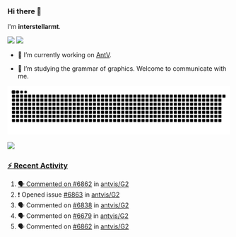 ### Hi there 👋

I'm **interstellarmt**.

[![](https://img.shields.io/endpoint?url=https://awards.antv.vision/interstellarmt-g2-contributor.json)](https://github.com/antvis/g2)
[![](https://img.shields.io/endpoint?url=https://awards.antv.vision/interstellarmt-gpt-vis-contributor.json)](https://github.com/antvis/gpt-vis)

- 🔭 I’m currently working on [AntV](https://github.com/antvis).

- 📖 I’m studying the grammar of graphics. Welcome to communicate with me.

![](https://raw.githubusercontent.com/interstellarmt/interstellarmt/refs/heads/output/github-contribution-grid-snake.svg)
<div>
  <a href="https://github.com/interstellarmt">
  <img height="180em" src="https://github-readme-stats-eight-theta.vercel.app/api?username=interstellarmt&show_icons=true&include_all_commits=true&count_private=true&theme=tokyonight"/>
</div>
    
### :zap: Recent Activity

<!--START_SECTION:activity-->
1. 🗣 Commented on [#6862](https://github.com/antvis/G2/pull/6862#issuecomment-2875614810) in [antvis/G2](https://github.com/antvis/G2)
2. ❗ Opened issue [#6863](https://github.com/antvis/G2/issues/6863) in [antvis/G2](https://github.com/antvis/G2)
3. 🗣 Commented on [#6838](https://github.com/antvis/G2/issues/6838#issuecomment-2875521878) in [antvis/G2](https://github.com/antvis/G2)
4. 🗣 Commented on [#6679](https://github.com/antvis/G2/issues/6679#issuecomment-2875509423) in [antvis/G2](https://github.com/antvis/G2)
5. 🗣 Commented on [#6862](https://github.com/antvis/G2/pull/6862#issuecomment-2875305248) in [antvis/G2](https://github.com/antvis/G2)
<!--END_SECTION:activity-->


